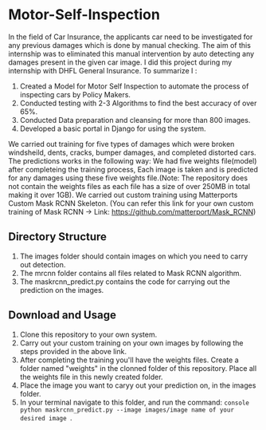 # Motor-Self-Inspection

In the field of Car Insurance, the applicants car need to be investigated for any previous damages which is done by manual checking. The aim of this internship was to eliminated this manual intervention
by auto detecting any damages present in the given car image. I did this project during my internship with DHFL General Insurance. To summarize I :

  1. Created a Model for Motor Self Inspection to automate the process of inspecting cars by Policy Makers.
  2. Conducted testing with 2-3 Algorithms to find the best accuracy of over 65%.
  3. Conducted Data preparation and cleansing for more than 800 images.
  4. Developed a basic portal in Django for using the system.
  
We carried out training for five types of damages which were broken windsheild, dents, cracks, bumper damages, and completed distorted cars. The predictions works in the following
way: We had five weights file(model) after completeing the training process, Each image is taken and is predicted for any damages using these five weights file.(Note: The repository
does not contain the weights files as each file has a size of over 250MB in total making it over 1GB).
We carried out custom training using Matterports Custom Mask RCNN Skeleton. (You can refer this link for your own custom training of Mask RCNN -> Link: https://github.com/matterport/Mask_RCNN)
  
## Directory Structure

  1. The images folder should contain images on which you need to carry out detection.
  2. The mrcnn folder contains all files related to Mask RCNN algorithm.
  3. The maskrcnn_predict.py contains the code for carrying out the prediction on the images.
  
## Download and Usage

  1. Clone this repository to your own system.
  2. Carry out your custom training on your own images by following the steps provided in the above link.
  3. After completing the training you'll have the weights files. Create a folder named "weights" in the clonned folder of this repository. Place all the weights file in this newly created folder.
  4. Place the image you want to caryy out your prediction on, in the images folder.
  4. In your terminal navigate to this folder, and run the command: ```console python maskrcnn_predict.py --image images/image name of your desired image ```.
